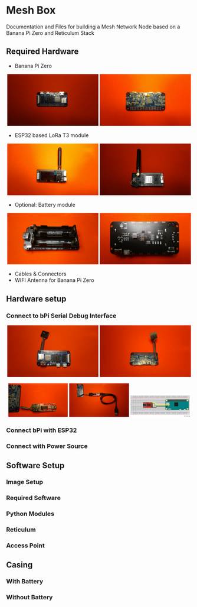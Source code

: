 # Mesh Box
Documentation and Files for building a Mesh Network Node based on a Banana Pi Zero and Reticulum Stack

## Required Hardware
- Banana Pi Zero
<p align="center" width="100%">
  <img width="49%" src="images/bPi_zero/bPi_zero_front.jpg">
  <img width="49%" src="images/bPi_zero/bPi_zero_back.jpg">
</p>

- ESP32 based LoRa T3 module
<p align="center" width="100%">
  <img width="49%" src="images/T3/T3_front.jpg">
  <img width="49%" src="images/T3/T3_back.jpg">
</p>

- Optional: Battery module
<p align="center" width="100%">
  <img width="49%" src="images/battery/battery_board_front.jpg">
  <img width="49%" src="images/battery/battery_board_back.jpg">
</p>

- Cables & Connectors
- WIFI Antenna for Banana Pi Zero

## Hardware setup

### Connect to bPi Serial Debug Interface
<p align="center" width="100%">
  <img width="49%" src="images/bPi_zero/bPi_zero_front_with_serial.jpg">
  <img width="49%" src="images/bPi_zero/bPi_zero_back_with_serial.jpg">
</p>
<p align="center" width="100%">
  <img width="32%" src="images/connected/bPi_zero_ftdi.jpg">
  <img width="32%" src="images/connected/bPi_zero_ftdi_usb.jpg">
  <img width="32%" src="images/schema/bPi_zero_schema_ftdi.png">
</p>

### Connect bPi with ESP32

### Connect with Power Source


## Software Setup

### Image Setup

### Required Software

### Python Modules

### Reticulum

### Access Point


## Casing

### With Battery

### Without Battery
